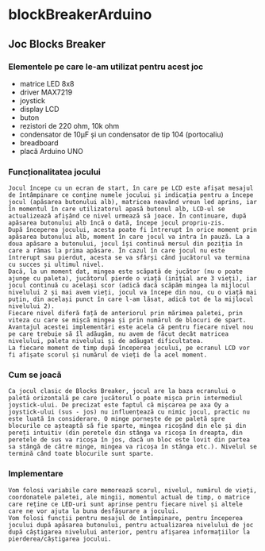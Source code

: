 # blockBreakerArduino
## Joc Blocks Breaker

### Elementele pe care le-am utilizat pentru acest joc
  * matrice LED 8x8 
  * driver MAX7219 
  * joystick 
  * display LCD 
  * buton 
  * rezistori de 220 ohm, 10k ohm 
  * condensator de 10μF și un condensator de tip 104 (portocaliu) 
  * breadboard 
  * placă Arduino UNO 

### Funcționalitatea jocului

	Jocul începe cu un ecran de start, în care pe LCD este afișat mesajul de întâmpinare ce conține numele jocului și indicația pentru a începe jocul (apăsarea butonului alb), matricea neavând vreun led aprins, iar în momentul în care utilizatorul apasă butonul alb, LCD-ul se actualizează afișând ce nivel urmează să joace. În continuare, după apăsarea butonului alb încă o dată, începe jocul propriu-zis.
	După începerea jocului, acesta poate fi întrerupt în orice moment prin apăsarea butonului alb, moment în care jocul va intra în pauză. La a doua apăsare a butonului, jocul își continuă mersul din poziția în care a rămas la prima apăsare. În cazul în care jocul nu este întrerupt sau pierdut, acesta se va sfârși când jucătorul va termina cu succes și ultimul nivel.
	Dacă, la un moment dat, mingea este scăpată de jucător (nu o poate ajunge cu paleta), jucătorul pierde o viață (inițial are 3 vieți), iar jocul continuă cu același scor (adică dacă scăpăm mingea la mijlocul nivelului 2 și mai avem vieți, jocul va începe din nou, cu o viață mai puțin, din același punct în care l-am lăsat, adică tot de la mijlocul nivelului 2).
	Fiecare nivel diferă față de anteriorul prin mărimea paletei, prin viteza cu care se mișcă mingea și prin numărul de blocuri de spart. Avantajul acestei implementări este acela că pentru fiecare nivel nou pe care trebuie să îl adăugăm, nu avem de făcut decât matricea nivelului, paleta nivelului și de adăugat dificultatea.
	La fiecare moment de timp după începerea jocului, pe ecranul LCD vor fi afișate scorul și numărul de vieți de la acel moment.

### Cum se joacă

	Ca jocul clasic de Blocks Breaker, jocul are la baza ecranului o paletă orizontală pe care jucătorul o poate mișca prin intermediul joystick-ului. De precizat este faptul că mișcarea pe axa Oy a joystick-ului (sus - jos) nu influențează cu nimic jocul, practic nu este luată în considerare. O minge pornește de pe paletă spre blocurile ce așteaptă să fie sparte, mingea ricoșând din ele și din pereți intuitiv (din peretele din stânga va ricoșa în dreapta, din peretele de sus va ricoșa în jos, dacă un bloc este lovit din partea sa stângă de către minge, mingea va ricoșa în stânga etc.). Nivelul se termină când toate blocurile sunt sparte.

### Implementare

	Vom folosi variabile care memorează scorul, nivelul, numărul de vieți, coordonatele paletei, ale mingii, momentul actual de timp, o matrice care reține ce LED-uri sunt aprinse pentru fiecare nivel și altele care ne vor ajuta la buna desfășurare a jocului.
	Vom folosi funcții pentru mesajul de întâmpinare, pentru începerea jocului după apăsarea butonului, pentru actualizarea nivelului de joc după câștigarea nivelului anterior, pentru afișarea informațiilor la pierderea/câștigarea jocului.
